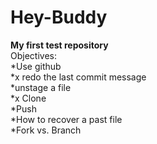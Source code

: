 Hey-Buddy
=========

**My first test repository**  
Objectives:  
*Use github   
*x redo the last commit message   
*unstage a file   
*x Clone   
*Push   
*How to recover a past file   
*Fork vs. Branch
